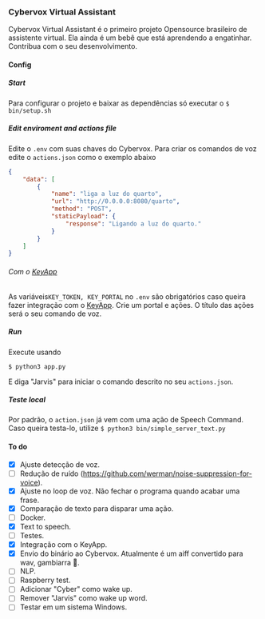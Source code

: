 ### Cybervox Virtual Assistant
Cybervox Virtual Assistant é o primeiro projeto Opensource brasileiro de assistente virtual. Ela ainda é um bebê que está aprendendo a engatinhar. Contribua com o seu desenvolvimento.
#### Config
##### Start
Para configurar o projeto e baixar as dependências só executar o 
``$ bin/setup.sh``
##### Edit enviroment and actions file
Edite o ``.env`` com suas chaves do Cybervox.
Para criar os comandos de voz edite o ``actions.json`` como o exemplo abaixo
~~~json
{
    "data": [
        {
            "name": "liga a luz do quarto",
            "url": "http://0.0.0.0:8080/quarto",
            "method": "POST",
            "staticPayload": {
                "response": "Ligando a luz do quarto."
            }
        }
    ]
}
~~~
###### Com o [KeyApp](https://keyapp.ai/)
As variáveis``KEY_TOKEN, KEY_PORTAL`` no ``.env`` são obrigatórios caso queira fazer integração com o [KeyApp](https://keyapp.ai/). Crie um portal e ações. O título das ações será o seu comando de voz.
##### Run
Execute usando
```
$ python3 app.py
```
E diga "Jarvis" para iniciar o comando descrito no seu ``actions.json``.
##### Teste local
Por padrão, o ```action.json``` já vem com uma ação de Speech Command. Caso queira testa-lo, utilize 
``$ python3 bin/simple_server_text.py``
#### To do
- [x] Ajuste detecção de voz.
- [ ] Redução de ruído (https://github.com/werman/noise-suppression-for-voice).
- [x] Ajuste no loop de voz. Não fechar o programa quando acabar uma frase.
- [x] Comparação de texto para disparar uma ação.
- [ ] Docker.
- [x] Text to speech.
- [ ] Testes.
- [x] Integração com o KeyApp.
- [x] Envio do binário ao Cybervox. Atualmente é um aiff convertido para wav, gambiarra :see_no_evil:.
- [ ] NLP.
- [ ] Raspberry test.
- [ ] Adicionar "Cyber" como wake up.
- [ ] Remover "Jarvis" como wake up word.
- [ ] Testar em um sistema Windows.